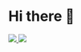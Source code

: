 # Hi there 👋

<a href="https://github.com/hmoon630">
  <img src="https://github-readme-stats.vercel.app/api?username=hmoon630&show_icons=true&hide_border=true"/>
</a>

<a href="https://github.com/hmoon630">
  <img src="https://github-readme-stats.vercel.app/api/top-langs/?username=hmoon630&layout=compact"/>
</a>
